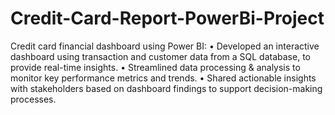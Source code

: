# Credit-Card-Report-PowerBi-Project
Credit card financial dashboard using Power BI:
 • Developed an interactive dashboard using 
transaction and customer data from a SQL database, 
to provide real-time insights. 
• Streamlined data processing & analysis to monitor 
key performance metrics and trends.
 • Shared actionable insights with stakeholders based 
on dashboard findings to support decision-making 
processes.
